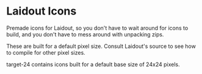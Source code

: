 # Laidout Icons
Premade icons for Laidout, so you don't have to wait around for icons to build, and you 
don't have to mess around with unpacking zips.

These are built for a default pixel size. Consult Laidout's source to see
how to compile for other pixel sizes.

target-24 contains icons built for a default base size of 24x24 pixels.

